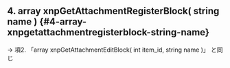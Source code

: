 ## 4\. array xnpGetAttachmentRegisterBlock( string name ) {#4-array-xnpgetattachmentregisterblock-string-name}

→ 項2\. 「array xnpGetAttachmentEditBlock( int item_id, string name )」 と同じ